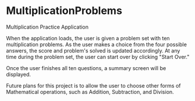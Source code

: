 # MultiplicationProblems

Multiplication Practice Application

When the application loads, the user is given a problem set with ten multiplication problems. As the user makes a choice from the four possible answers, the score and problem's solved is updated accordingly. At any time during the problem set, the user can start over by clicking "Start Over."

Once the user finishes all ten questions, a summary screen will be displayed. 

Future plans for this project is to allow the user to choose other forms of Mathematical operations, such as Addition, Subtraction, and Division.
